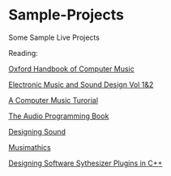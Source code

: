# Sample-Projects
Some Sample Live Projects


Reading:

[Oxford Handbook of Computer Music](https://global.oup.com/academic/product/the-oxford-handbook-of-computer-music-9780195331615?cc=us&lang=en&)

[Electronic Music and Sound Design Vol 1&2](https://virtual-sound.com/)

[A Computer Music Turorial](https://mitpress.mit.edu/books/computer-music-tutorial)

[The Audio Programming Book](https://mitpress.mit.edu/books/audio-programming-book)

[Designing Sound](https://mitpress.mit.edu/books/designing-sound)

[Musimathics](https://mitpress.mit.edu/books/musimathics)

[Designing Software Sythesizer Plugins in C++](http://www.willpirkle.com/about/books/)
